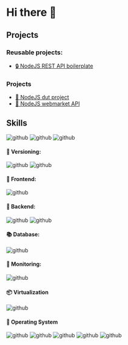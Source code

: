# Hi there 🎉

## Projects

### Reusable projects:
 - <a href="https://github.com/nexus9111/personal_api_boilerplate">🔒 NodeJS REST API boilerplate</a>

### Projects
 - <a href="https://github.com/nexus9111/travel_ticket_project_IUT">🛫 NodeJS dut project</a>
 - <a href="https://github.com/nexus9111/api_webmarket_nodejs">🛒 NodeJS webmarket API</a>

## Skills

![github](https://img.shields.io/badge/JavaScript-F7DF1E?style=for-the-badge&logo=javascript&logoColor=black)
![github](https://img.shields.io/badge/TypeScript-3178C6?style=for-the-badge&logo=typescript&logoColor=white)
![github](https://img.shields.io/badge/Python-3776AB?style=for-the-badge&logo=python&logoColor=white)

#### 🔀 Versioning:
![github](https://img.shields.io/badge/GitHub-000000?style=for-the-badge&logo=GitHub)
![github](https://img.shields.io/badge/Gitlab-FC6D26?style=for-the-badge&logo=Gitlab)
#### 🎨 Frontend:
![github](https://img.shields.io/badge/Angular-DD0031?style=for-the-badge&logo=angular)
#### 🚀 Backend:
![github](https://img.shields.io/badge/Node.js-339933?style=for-the-badge&logo=Node.js&logoColor=white)
![github](https://img.shields.io/badge/Express-000000?style=for-the-badge&logo=Express)
#### 📚 Database:
![github](https://img.shields.io/badge/MongoDB-47A248?style=for-the-badge&logo=MongoDB&logoColor=white)
#### 🔎 Monitoring:
![github](https://img.shields.io/badge/Elastic-005571?style=for-the-badge&logo=Elastic)
#### 📦 Virtualization
![github](https://img.shields.io/badge/Docker-2496ED?style=for-the-badge&logo=Docker&logoColor=white)
#### 💾 Operating System
![github](https://img.shields.io/badge/MacOS-000000?style=for-the-badge&logo=Apple&logoColor=white)
![github](https://img.shields.io/badge/Linux-FCC624?style=for-the-badge&logo=Linux&logoColor=black)
![github](https://img.shields.io/badge/Ubuntu-E95420?style=for-the-badge&logo=Ubuntu&logoColor=white)
![github](https://img.shields.io/badge/Kali-557C94?style=for-the-badge&logo=KaliLinux&logoColor=white)
![github](https://img.shields.io/badge/Windows-0078D6?style=for-the-badge&logo=Windows&logoColor=white)
 
